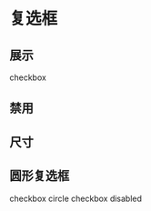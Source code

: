 # 复选框

## 展示

<y-checkbox>checkbox</y-checkbox>
<y-checkbox disabled></y-checkbox>
<y-checkbox size="large"></y-checkbox>
<y-checkbox></y-checkbox>
<y-checkbox size="small"></y-checkbox>

## 禁用

<y-checkbox disabled></y-checkbox>
<y-checkbox size="large"></y-checkbox>
<y-checkbox></y-checkbox>
<y-checkbox size="small"></y-checkbox>

## 尺寸

<y-checkbox size="large"></y-checkbox>
<y-checkbox></y-checkbox>
<y-checkbox size="small"></y-checkbox>

## 圆形复选框

<y-checkbox circle>checkbox circle</y-checkbox>
<y-checkbox circle disabled>checkbox disabled</y-checkbox>
<y-checkbox circle size="large"></y-checkbox>
<y-checkbox circle></y-checkbox>
<y-checkbox circle size="small"></y-checkbox>
